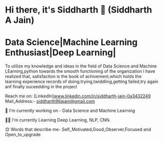 # Hi there, it's Siddharth 👋 (Siddharth A Jain)

# Data Science|Machine Learning Enthusiast|Deep Learning| 

 To utilize my knowledge and ideas in the field of Data Science and Machine LEarning,python towards the smooth functioning of the organization
 I have realized that, satisfaction is the book of achivement,which holds the learning experience records of doing.trying,twiddling,getting failed,try again anf finally
 suceedding in the project
 
 Reach me on: 
[LinkedIn]www.linkedin.com/in/siddharth-jain-0a3432249
 Mail_Address:- siddharth96ajain@gmail.com

👀 I'm currently working on - Data Science and Machine Learning

🤞🏻 I'm currently Learning Deep Learning, NLP, CNN.

😊 Words that describe me- Self_Motivated,Good_Observer,Focused and Open_to_upgrade
